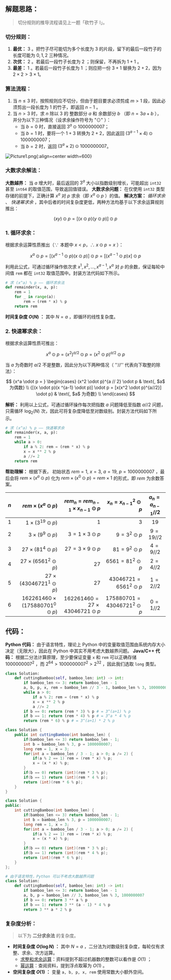 ## 解题思路：

> 切分规则的推导流程请见上一题「砍竹子 I」。

### 切分规则：

1. **最优：** $3$ 。把竹子尽可能切为多个长度为 $3$ 的片段，留下的最后一段竹子的长度可能为 $0,1,2$ 三种情况。
2. **次优：** $2$ 。若最后一段竹子长度为 $2$ ；则保留，不再拆为 $1+1$ 。
3. **最差：** $1$ 。若最后一段竹子长度为 $1$ ；则应把一份 $3 + 1$ 替换为 $2 + 2$，因为 $2 \times 2 > 3 \times 1$。

### 算法流程：

1. 当 $n \leq 3$ 时，按照规则应不切分，但由于题目要求必须剪成 $m>1$ 段，因此必须剪出一段长度为 $1$ 的竹子，即返回 $n - 1$ 。
2. 当 $n>3$ 时，求 $n$ 除以 $3$ 的 整数部分 $a$ 和 余数部分 $b$ （即 $n = 3a + b$ ），并分为以下三种情况（设求余操作符号为 "$\odot$" ）：
    - 当 $b = 0$ 时，直接返回 $3^a \odot 1000000007$；
    - 当 $b = 1$ 时，要将一个 $1 + 3$ 转换为 $2+2$，因此返回 $(3^{a-1} \times 4)\odot 1000000007$；
    - 当 $b = 2$ 时，返回 $(3^a \times 2) \odot 1000000007$。

![Picture1.png](https://pic.leetcode-cn.com/1f9adeaa7b9fff0ab19c9d29e3a8f98749011d22dc162d67bdbe223f1a38119f-Picture1.png){:align=center width=600}

### 大数求余解法：

**大数越界：** 当 $a$ 增大时，最后返回的 $3^a$ 大小以指数级别增长，可能超出 `int32` 甚至 `int64` 的取值范围，导致返回值错误。
**大数求余问题：** 在仅使用 `int32` 类型存储的前提下，正确计算 $x^a$ 对 $p$ 求余（即 $x^a \odot p$ ）的值。
**解决方案：** *循环求余* 、 *快速幂求余* ，其中后者的时间复杂度更低，两种方法均基于以下求余运算规则推出：

$$
(xy) \odot p = [(x \odot p)(y \odot p)] \odot p
$$

### 1. 循环求余：

根据求余运算性质推出（∵ 本题中 $x<p$，∴ $x \odot p = x$ ）：

$$
x^a \odot p = [(x ^{a-1} \odot p)(x \odot p)] \odot p=[(x ^{a-1} \odot p)x] \odot p
$$

利用此公式，可通过循环操作依次求 $x^1, x^2, ..., x^{a-1}, x^a$ 对 $p$ 的余数，保证每轮中间值 `rem` 都在 `int32` 取值范围中。封装方法代码如下所示。

```Python []
# 求 (x^a) % p —— 循环求余法
def remainder(x, a, p):
    rem = 1
    for _ in range(a):
        rem = (rem * x) % p
    return rem
```

**时间复杂度 $O(N)$ ：** 其中 $N=a$ ，即循环的线性复杂度。

### 2. 快速幂求余：

根据求余运算性质可推出：

$$
x^a \odot p = (x^2)^{a/2} \odot p = (x^2 \odot p)^{a / 2} \odot p
$$

当 $a$ 为奇数时 $a/2$ 不是整数，因此分为以下两种情况（ ''$//$'' 代表向下取整的除法）：

$$
{x^a \odot p = }
\begin{cases}
(x^2 \odot p)^{a // 2} \odot p &  \text{, $a$ 为偶数} \\
{[(x \odot p)(x ^{a-1} \odot p)] \odot p = [x(x^2 \odot p)^{a//2}] \odot p} & \text{, $a$ 为奇数} \\
\end{cases}
$$

**解析：** 利用以上公式，可通过循环操作每次把指数 $a$ 问题降低至指数 $a//2$ 问题，只需循环 $\log_2(N)$ 次，因此可将复杂度降低至对数级别。封装方法代码如下所示。

```Python []
# 求 (x^a) % p —— 快速幂求余
def remainder(x, a, p):
    rem = 1
    while a > 0:
        if a % 2: rem = (rem * x) % p
        x = x ** 2 % p
        a //= 2
    return rem
```

**帮助理解：** 根据下表， 初始状态 $rem=1$, $x=3$, $a=19$, $p=1000000007$ ，最后会将 $rem \times (x^a \odot p)$ 化为 $rem \times (x^0 \odot p) = rem \times 1$ 的形式，即 $rem$ 为余数答案。

| $n$ |                 $rem \times (x^a \odot p)$ | $rem_n=rem_{n-1} \times x_{n-1} \odot p$ |        $x_n=x_{n-1}^2 \odot p$ | $a_n=a_{n-1}//2$ |
| --- | -----------------------------------------: | ---------------------------------------: | -----------------------------: | :--------------: |
| $1$ |                $1 \times (3^{19} \odot p)$ |                                      $1$ |                            $3$ |       $19$       |
| $2$ |                 $3 \times (9^{9} \odot p)$ |                      $3=1\times3\odot p$ |                $9=3^2 \odot p$ |    $9=19//2$     |
| $3$ |               $27 \times (81^{4} \odot p)$ |                $27 = 3 \times 9 \odot p$ |                $81=9^2\odot p$ |     $4=9//2$     |
| $4$ |             $27 \times (6561^{2} \odot p)$ |                                     $27$ |            $6561=81^2 \odot p$ |     $2=4//2$     |
| $5$ |         $27 \times (43046721^{1} \odot p)$ |                                     $27$ |      $43046721=6561^2 \odot p$ |     $1=2//2$     |
| $6$ | $162261460 \times (175880701^{0} \odot p)$ |   $162261460=27 \times 43046721 \odot p$ | $175880701=43046721^2 \odot p$ |     $0=1//2$     |

## 代码：

**Python 代码：** 由于语言特性，理论上 Python 中的变量取值范围由系统内存大小决定（无限大），因此在 Python 中其实不用考虑大数越界问题。
**Java/C++ 代码：** 根据二分法计算原理，至少要保证变量 `x` 和 `rem` 可以正确存储 $1000000007^2$ ，而 $2^{64} > 1000000007^2 > 2^{32}$ ，因此我们选取 `long` 类型。

```Python []
class Solution:
    def cuttingBamboo(self, bamboo_len: int) -> int:
        if bamboo_len <= 3: return bamboo_len - 1
        a, b, p, x, rem = bamboo_len // 3 - 1, bamboo_len % 3, 1000000007, 3 , 1
        while a > 0:
            if a % 2: rem = (rem * x) % p
            x = x ** 2 % p
            a //= 2
        if b == 0: return (rem * 3) % p # = 3^(a+1) % p
        if b == 1: return (rem * 4) % p # = 3^a * 4 % p
        return (rem * 6) % p # = 3^(a+1) * 2 % p
```

```Java []
class Solution {
    public int cuttingBamboo(int bamboo_len) {
        if(bamboo_len <= 3) return bamboo_len - 1;
        int b = bamboo_len % 3, p = 1000000007;
        long rem = 1, x = 3;
        for(int a = bamboo_len / 3 - 1; a > 0; a /= 2) {
            if(a % 2 == 1) rem = (rem * x) % p;
            x = (x * x) % p;
        }
        if(b == 0) return (int)(rem * 3 % p);
        if(b == 1) return (int)(rem * 4 % p);
        return (int)(rem * 6 % p);
    }
}
```

```C++ []
class Solution {
public:
    int cuttingBamboo(int bamboo_len) {
        if(bamboo_len <= 3) return bamboo_len - 1;
        int b = bamboo_len % 3, p = 1000000007;
        long rem = 1, x = 3;
        for(int a = bamboo_len / 3 - 1; a > 0; a /= 2) {
            if(a % 2 == 1) rem = (rem * x) % p;
            x = (x * x) % p;
        }
        if(b == 0) return (int)(rem * 3 % p);
        if(b == 1) return (int)(rem * 4 % p);
        return (int)(rem * 6 % p);
    }
};
```

```Python []
# 由于语言特性，Python 可以不考虑大数越界问题
class Solution:
    def cuttingBamboo(self, bamboo_len: int) -> int:
        if bamboo_len <= 3: return bamboo_len - 1
        a, b, p = bamboo_len // 3, bamboo_len % 3, 1000000007
        if b == 0: return 3 ** a % p
        if b == 1: return 3 ** (a - 1) * 4 % p
        return 3 ** a * 2 % p
```

### 复杂度分析：

> 以下为 **二分求余法** 的复杂度。

- **时间复杂度 $O(\log N)$ ：** 其中 $N=a$ ，二分法为对数级别复杂度，每轮仅有求整、求余、次方运算。
  - [求整和求余运算](https://stackoverflow.com/questions/35189851/time-complexity-of-modulo-operator-in-python)：资料提到不超过机器数的整数可以看作是 $O(1)$ ；
  - [幂运算](https://stackoverflow.com/questions/32418731/java-math-powa-b-time-complexity)：查阅资料，提到浮点取幂为 $O(1)$ 。
- **空间复杂度 $O(1)$ ：** 变量 `a, b, p, x, rem` 使用常数大小额外空间。
